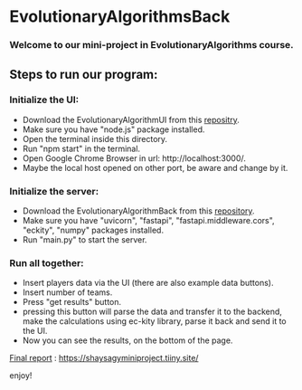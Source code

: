 # EvolutionaryAlgorithmsBack

### Welcome to our mini-project in EvolutionaryAlgorithms course.

## Steps to run our program:
### Initialize the UI:
  * Download the EvolutionaryAlgorithmUI from this [repositry](https://github.com/SagyBle/EvolutionaryAlgorithmUI).
  * Make sure you have "node.js" package installed.
  * Open the terminal inside this directory.
  * Run "npm start" in the terminal.
  * Open Google Chrome Browser in url: http://localhost:3000/.
  * Maybe the local host opened on other port, be aware and change by it.

### Initialize the server:
  * Download the EvolutionaryAlgorithmBack from this [repository](https://github.com/SagyBle/EvolutionaryAlgorithmsBack).
  * Make sure you have "uvicorn", "fastapi", "fastapi.middleware.cors", "eckity", "numpy" packages installed.
  * Run "main.py" to start the server.

### Run all together:
  * Insert players data via the UI (there are also example data buttons).
  * Insert number of teams.
  * Press "get results" button.
  * pressing this button will parse the data and transfer it to the backend, make the calculations using ec-kity library, parse it back and send it to the UI.
  * Now you can see the results,  on the bottom of the page.

[Final report](url) :
https://shaysagyminiproject.tiiny.site/

enjoy!


